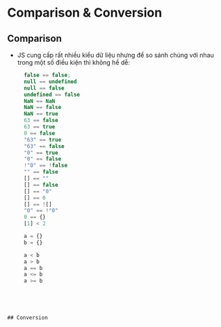 # Comparison & Conversion

## Comparison

- JS cung cấp rất nhiều kiểu dữ liệu nhưng để so sánh chúng với nhau trong một số điều kiện thì không hề dễ:

  ```js
    false == false;
    null == undefined
    null == false
    undefined == false
    NaN == NaN
    NaN == false
    NaN == true
    63 == false
    63 == true
    0 == false
    "63" == true
    "63" == false
    "0" == true
    "0" == false
    !"0" == !false
    "" == false
    [] == ""
    [] == false
    [] == "0"
    [] == 0
    [] == ![]
    "0" == !"0"
    0 == {}
    [1] < 2

    a = {}
    b = {}

    a < b
    a > b
    a == b
    a <= b
    a >= b
  ```

```




## Conversion

```
